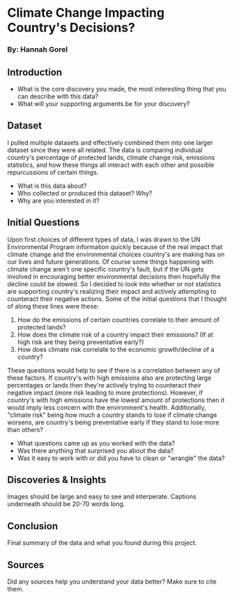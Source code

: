 # Climate Change Impacting Country's Decisions?
### By: Hannah Gorel

## Introduction

- What is the core discovery you made, the most interesting thing that you can describe with this data? 
- What will your supporting arguments be for your discovery?

## Dataset

I pulled multiple datasets and effectively combined them into one larger dataset since they were all related.  The data is comparing individual country's percentage
of protected lands, climate change risk, emissions statistics, and how these things all interact with each other and possible repurcussions of certain things.

- What is this data about?
- Who collected or produced this dataset? Why?
- Why are you interested in it?

## Initial Questions

Upon first choices of different types of data, I was drawn to the UN Environmental Program information quickly because of the real impact that climate change
and the environmental choices country's are making has on our lives and future generations.  Of course some things happening with climate change aren't one specific
country's fault, but if the UN gets involved in encouraging better environmental decisions then hopefully the decline could be slowed.  So I decided to look into
whether or not statistics are supporting country's realizing their impact and actively attempting to counteract their negative actions.  Some of the initial questions
that I thought of along these lines were these:

1. How do the emissions of certain countries correlate to their amount of protected lands? 
2. How does the climate risk of a country impact their emissions? (If at high risk are they being preventative early?)
3. How does climate risk correlate to the economic growth/decline of a country?

These questions would help to see if there is a correlation between any of these factors.  If country's with high emissions also are protecting large percentages
or lands then they're actively trying to counteract their negative impact (more risk leading to more protections).  However, if country's with high emissions have the
lowest amount of protections then it would imply less concern with the environment's health.  Additionally, "climate risk" being how much a country stands to lose
if climate change worsens, are country's being preventative early if they stand to lose more than others?
  
- What questions came up as you worked with the data? 
- Was there anything that surprised you about the data?
- Was it easy to work with or did you have to clean or "wrangle" the data?

## Discoveries & Insights

Images should be large and easy to see and interperate. 
Captions underneath should be 20-70 words long.

## Conclusion

Final summary of the data and what you found during this project.

## Sources

Did any sources help you understand your data better? Make sure to cite them.
